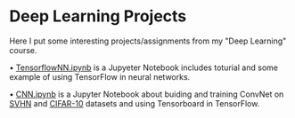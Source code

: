 # Deep Learning Projects

Here I put some interesting projects/assignments from my "Deep Learning" course. 

• [TensorflowNN.ipynb](https://github.com/MehradSm/Deep-Learning-Projects/blob/master/TensorflowNN.ipynb) is a Jupyeter Notebook includes toturial and some example of using TensorFlow in neural networks. 

• [CNN.ipynb](https://github.com/MehradSm/Deep-Learning-Projects/blob/master/CNN.ipynb) is a Jupyter Notebook about buiding and training ConvNet on [SVHN](http://ufldl.stanford.edu/housenumbers/) and [CIFAR-10](https://www.cs.toronto.edu/~kriz/cifar.html) datasets and using Tensorboard in TensorFlow. 



